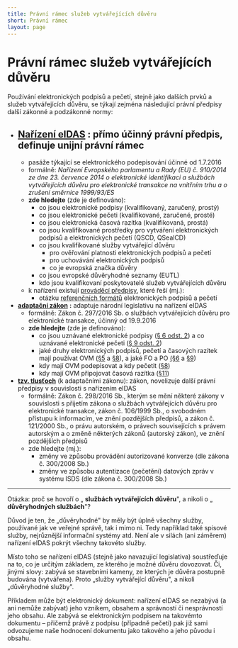 ```yaml
---
title: Právní rámec služeb vytvářejících důvěru
short: Právní rámec
layout: page
---
```


# Právní rámec služeb vytvářejících důvěru

Používání elektronických podpisů a pečetí, stejně jako dalších prvků a služeb vytvářejících důvěru, se týkají zejména následující právní předpisy další zákonné a podzákonné normy:

- [**Nařízení eIDAS**](https://eur-lex.europa.eu/legal-content/CS/TXT/?uri=celex:32014R0910) : přímo účinný právní předpis, definuje unijní právní rámec
  -
    - pasáže týkající se elektronického podepisování účinné od 1.7.2016
  - formálně: _Nařízení Evropského parlamentu a Rady (EU) č. 910/2014 ze dne 23. července 2014 o elektronické identifikaci a službách vytvářejících důvěru pro elektronické transakce na vnitřním trhu a o zrušení směrnice 1999/93/ES_
  - **zde hledejte** (zde je definováno):
    - co jsou elektronické podpisy (kvalifikovaný, zaručený, prostý)
    - co jsou elektronické pečeti (kvalifikované, zaručené, prosté)
    - co jsou elektronická časová razítka (kvalifikovaná, prostá)
    - co jsou kvalifikované prostředky pro vytváření elektronických podpisů a elektronických pečetí (QSCD, QSealCD)
    - co jsou kvalifikované služby vytvářející důvěru
      - pro ověřování platnosti elektronických podpisů a pečetí
      - pro uchovávání elektronických podpisů
      - co je evropská značka důvěry
    - co jsou evropské důvěryhodné seznamy (EUTL)
    - kdo jsou kvalifikovaní poskytovatelé služeb vytvářejících důvěru
  - k nařízení existují [prováděcí předpisy](https://www.mvcr.cz/clanek/prijate-provadeci-akty-k-narizeni-eidas.aspx), které řeší (mj.):
    - otázku [referenčních formátů](https://www.mvcr.cz/clanek/prijate-provadeci-akty-k-narizeni-eidas.aspx?q=Y2hudW09Ng%3d%3d) elektronických podpisů a pečetí
- [**adaptační zákon**](https://www.zakonyprolidi.cz/cs/2016-297) **:** adaptuje národní legislativu na nařízení eIDAS
  - formálně: Zákon č. 297/2016 Sb. o službách vytvářejících důvěru pro elektronické transakce, účinný od 19.9.2016
  - **zde hledejte** (zde je definováno):
    - co jsou uznávané elektronické podpisy ([§ 6 odst. 2](https://www.zakonyprolidi.cz/cs/2016-297/zneni-20170701#p6-2)) a co uznávané elektronické pečeti ([§ 9 odst. 2](https://www.zakonyprolidi.cz/cs/2016-297/zneni-20170701#p9-2))
    - jaké druhy elektronických podpisů, pečetí a časových razítek mají používat OVM ([§5](https://www.zakonyprolidi.cz/cs/2016-297/zneni-20170701#p5) a [§8](https://www.zakonyprolidi.cz/cs/2016-297/zneni-20170701#p8)), a jaké FO a PO [(§6](file:///tmp/d20190128-4-hlbjav/v) a [§9](https://www.zakonyprolidi.cz/cs/2016-297/zneni-20170701#p9))
    - kdy mají OVM podepisovat a kdy pečetit ([§8](https://www.zakonyprolidi.cz/cs/2016-297/zneni-20170701#p8-1))
    - kdy mají OVM připojovat časová razítka ([§11](https://www.zakonyprolidi.cz/cs/2016-297/zneni-20170701#p11))
- [**tzv. tlusťoch**](https://www.zakonyprolidi.cz/cs/2016-298) (k adaptačními zákonu): zákon, novelizuje další právní předpisy v souvislosti s nařízením eIDAS
  - formálně: Zákon č. 298/2016 Sb., kterým se mění některé zákony v souvislosti s přijetím zákona o službách vytvářejících důvěru pro elektronické transakce, zákon č. 106/1999 Sb., o svobodném přístupu k informacím, ve znění pozdějších předpisů, a zákon č. 121/2000 Sb., o právu autorském, o právech souvisejících s právem autorským a o změně některých zákonů (autorský zákon), ve znění pozdějších předpisů
  - zde hledejte (mj.):
    - změny ve způsobu provádění autorizované konverze (dle zákona č. 300/2008 Sb.)
    - změny ve způsobu autentizace (pečetění) datových zpráv v systému ISDS (dle zákona č. 300/2008 Sb.)

---

Otázka: proč se hovoří o „ **službách vytvářejících důvěru**&quot;, a nikoli o „ **důvěryhodných službách**&quot;?

Důvod je ten, že „důvěryhodné&quot; by měly být úplně všechny služby, používané jak ve veřejné správě, tak i mimo ni. Tedy například také spisové služby, nejrůznější informační systémy atd. Není ale v silách (ani záměrem) nařízení eIDAS pokrýt všechny takovéto služby.

Místo toho se nařízení eIDAS (stejně jako navazující legislativa) soustřeďuje na to, co je určitým základem, ze kterého je možné důvěru dovozovat. Či, jinými slovy: zabývá se stavebními kameny, ze kterých je důvěra postupně budována (vytvářena). Proto „služby vytvářející důvěru&quot;, a nikoli „důvěryhodné služby&quot;.

Příkladem může být elektronický dokument: nařízení eIDAS se nezabývá (a ani nemůže zabývat) jeho vznikem, obsahem a správností či nesprávností jeho obsahu. Ale zabývá se elektronickým podpisem na takovémto dokumentu – přičemž právě z podpisu (případně pečeti) pak již sami odvozujeme naše hodnocení dokumentu jako takového a jeho původu i obsahu.